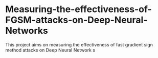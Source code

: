 # Measuring-the-effectiveness-of-FGSM-attacks-on-Deep-Neural-Networks
This project aims on measuring the effectiveness of fast gradient sign method attacks on Deep Neural Network s

